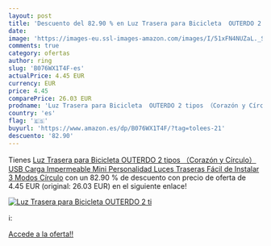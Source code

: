```yaml
---
layout: post
title: 'Descuento del 82.90 % en Luz Trasera para Bicicleta  OUTERDO 2 ti'
date: 
image: 'https://images-eu.ssl-images-amazon.com/images/I/51xFN4NUZaL._SL200_.jpg'
comments: true
category: ofertas
author: ring
slug: 'B076WX1T4F-es'
actualPrice: 4.45 EUR
currency: EUR
price: 4.45
comparePrice: 26.03 EUR
prodname: 'Luz Trasera para Bicicleta  OUTERDO 2 tipos （Corazón y Círculo）USB Carga Impermeable Mini Personalidad Luces Traseras Fácil de Instalar 3 Modos Círculo'
country: 'es'
flag: '🇪🇸'
buyurl: 'https://www.amazon.es/dp/B076WX1T4F/?tag=tolees-21'
descuento: '82.90'
---
```


Tienes [Luz Trasera para Bicicleta  OUTERDO 2 tipos （Corazón y Círculo）USB Carga Impermeable Mini Personalidad Luces Traseras Fácil de Instalar 3 Modos Círculo](https://www.amazon.es/dp/B076WX1T4F/?tag=tolees-21) con un 82.90 % de descuento con precio de oferta de 4.45 EUR (original: 26.03 EUR) en el siguiente enlace!

[![Luz Trasera para Bicicleta  OUTERDO 2 ti](https://images-eu.ssl-images-amazon.com/images/I/51xFN4NUZaL._SL200_.jpg)](https://www.amazon.es/dp/B076WX1T4F/?tag=tolees-21)

ℹ️:


[Accede a la oferta!!](https://www.amazon.es/dp/B076WX1T4F/?tag=tolees-21)
